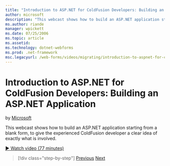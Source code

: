 ```yaml
---
title: "Introduction to ASP.NET for ColdFusion Developers: Building an ASP.NET Application | Microsoft Docs"
author: microsoft
description: "This webcast shows how to build an ASP.NET application starting from a blank form, to give the experienced ColdFusion developer a clear idea of exactly what..."
ms.author: riande
manager: wpickett
ms.date: 07/25/2006
ms.topic: article
ms.assetid: 
ms.technology: dotnet-webforms
ms.prod: .net-framework
msc.legacyurl: /web-forms/videos/migrating/introduction-to-aspnet-for-coldfusion-developers-building-an-aspnet-application
---
```

Introduction to ASP.NET for ColdFusion Developers: Building an ASP.NET Application
====================
by [Microsoft](https://github.com/microsoft)

This webcast shows how to build an ASP.NET application starting from a blank form, to give the experienced ColdFusion developer a clear idea of exactly what is involved.

[&#9654; Watch video (77 minutes)](https://channel9.msdn.com/Blogs/ASP-NET-Site-Videos/introduction-to-aspnet-for-coldfusion-developers-building-an-aspnet-application)

>[!div class="step-by-step"]
[Previous](intro-to-aspnet-for-coldfusion-developers-adding-aspnet-to-your-repertoire.md)
[Next](interop-between-php-and-the-windows-platform.md)